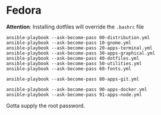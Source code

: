 # Fedora

**Attention**: Installing dotfiles will override the `.bashrc` file

```shell
ansible-playbook --ask-become-pass 00-distribution.yml
ansible-playbook --ask-become-pass 10-gnome.yml
ansible-playbook --ask-become-pass 20-apps-terminal.yml
ansible-playbook --ask-become-pass 30-apps-graphical.yml
ansible-playbook --ask-become-pass 40-dotfiles.yml
ansible-playbook --ask-become-pass 50-utilities.yml
ansible-playbook --ask-become-pass 60-fonts.yml

ansible-playbook --ask-become-pass 80-apps-git.yml

ansible-playbook --ask-become-pass 90-apps-docker.yml
ansible-playbook --ask-become-pass 91-apps-node.yml
```

Gotta supply the root password.
